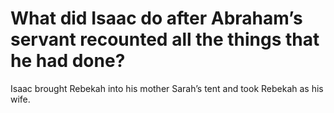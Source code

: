 # What did Isaac do after Abraham’s servant recounted all the things that he had done?

Isaac brought Rebekah into his mother Sarah’s tent and took Rebekah as his wife.
